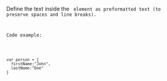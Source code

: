 Define the text inside the <code> element as preformatted text (to preserve spaces and line breaks).

<p>Code example:</p>

<pre><code>var person = {
  firstName:"John",
  lastName:"Doe"
}</code></pre>
